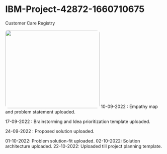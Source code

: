 # IBM-Project-42872-1660710675
Customer Care Registry

<img src="https://i.pinimg.com/originals/3f/3d/3a/3f3d3ae5efc0673fc33ef8dd145c049a.gif"  style="width:300px;height:250px;border-radius:9px;"/>
10-09-2022 :
Empathy map and problem statement uploaded.

17-09-2022 :
Brainstorming and Idea prioritization template uploaded.

24-09-2022 :
Proposed solution uploaded.

01-10-2022:
Problem solution-fit uploaded.
02-10-2022:
Solution architecture uploaded.
22-10-2022:
Uploaded till project planning template.
